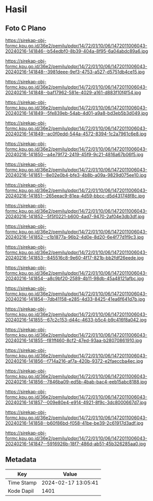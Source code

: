 # Hasil

## Foto C Plano

https://sirekap-obj-formc.kpu.go.id/36e2/pemilu/pdpr/14/72/01/10/06/1472011006043-20240216-141846--b54edbf0-8b39-404a-8f95-6a04abdc89a6.jpg

https://sirekap-obj-formc.kpu.go.id/36e2/pemilu/pdpr/14/72/01/10/06/1472011006043-20240216-141848--3981deee-9ef3-4753-a527-d5751db4ce15.jpg

https://sirekap-obj-formc.kpu.go.id/36e2/pemilu/pdpr/14/72/01/10/06/1472011006043-20240216-141848--baf17962-581e-4029-a161-d883f10f4f54.jpg

https://sirekap-obj-formc.kpu.go.id/36e2/pemilu/pdpr/14/72/01/10/06/1472011006043-20240216-141849--5fe839eb-54ab-4d01-a9a8-bd3eb5b3d049.jpg

https://sirekap-obj-formc.kpu.go.id/36e2/pemilu/pdpr/14/72/01/10/06/1472011006043-20240216-141849--ac0f0edd-544a-4572-8394-1c2a7961c6e8.jpg

https://sirekap-obj-formc.kpu.go.id/36e2/pemilu/pdpr/14/72/01/10/06/1472011006043-20240216-141850--a4e79f72-2419-45f9-9c21-4816a67b06f5.jpg

https://sirekap-obj-formc.kpu.go.id/36e2/pemilu/pdpr/14/72/01/10/06/1472011006043-20240216-141851--8e02e0b4-bfe3-4b8b-a09a-9829d075ee10.jpg

https://sirekap-obj-formc.kpu.go.id/36e2/pemilu/pdpr/14/72/01/10/06/1472011006043-20240216-141851--265eeac9-81ea-4d59-bbcc-d5d431748f8c.jpg

https://sirekap-obj-formc.kpu.go.id/36e2/pemilu/pdpr/14/72/01/10/06/1472011006043-20240216-141852--5f5f0221-b600-4ad7-9470-2af04e3db3df.jpg

https://sirekap-obj-formc.kpu.go.id/36e2/pemilu/pdpr/14/72/01/10/06/1472011006043-20240216-141852--c1b1877a-96b2-4d0e-8d20-6e4f77d1f9c3.jpg

https://sirekap-obj-formc.kpu.go.id/36e2/pemilu/pdpr/14/72/01/10/06/1472011006043-20240216-141853--845516c8-9e60-4f17-821b-bb2fdf26eede.jpg

https://sirekap-obj-formc.kpu.go.id/36e2/pemilu/pdpr/14/72/01/10/06/1472011006043-20240216-141854--a8c9bf20-2589-4b11-98db-45a48121afbc.jpg

https://sirekap-obj-formc.kpu.go.id/36e2/pemilu/pdpr/14/72/01/10/06/1472011006043-20240216-141854--7db41158-e285-4d33-8425-41ea6f641d7b.jpg

https://sirekap-obj-formc.kpu.go.id/36e2/pemilu/pdpr/14/72/01/10/06/1472011006043-20240216-141855--67c2c153-d44c-4633-b5c4-b9c416f8a042.jpg

https://sirekap-obj-formc.kpu.go.id/36e2/pemilu/pdpr/14/72/01/10/06/1472011006043-20240216-141855--f81ff460-8cf2-47ed-93aa-b28070861910.jpg

https://sirekap-obj-formc.kpu.go.id/36e2/pemilu/pdpr/14/72/01/10/06/1472011006043-20240216-141856--f714a216-af7a-420b-9372-e2faeccba4ec.jpg

https://sirekap-obj-formc.kpu.go.id/36e2/pemilu/pdpr/14/72/01/10/06/1472011006043-20240216-141856--7846ba09-ed5b-4bab-bac4-eeb15abc8188.jpg

https://sirekap-obj-formc.kpu.go.id/36e2/pemilu/pdpr/14/72/01/10/06/1472011006043-20240216-141857--009e80e4-e914-4921-8f9c-3dc8000667d7.jpg

https://sirekap-obj-formc.kpu.go.id/36e2/pemilu/pdpr/14/72/01/10/06/1472011006043-20240216-141858--b60f86bd-f058-41be-be39-2c61917d3adf.jpg

https://sirekap-obj-formc.kpu.go.id/36e2/pemilu/pdpr/14/72/01/10/06/1472011006043-20240216-141847--5916926b-18f7-486d-ab51-45b326285aa0.jpg


## Metadata

| Key        | Value               |
| ---------- | ------------------- |
| Time Stamp | 2024-02-17 13:05:41 |
| Kode Dapil | 1401                |



